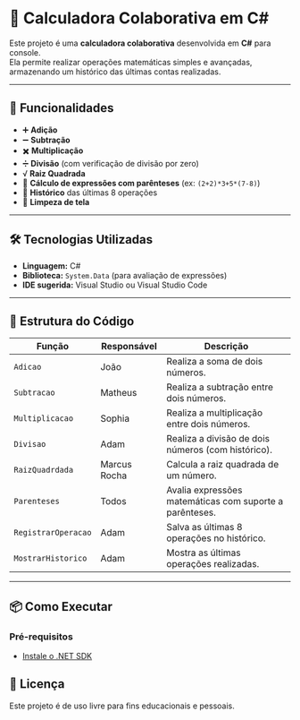 # 🧮 Calculadora Colaborativa em C#

Este projeto é uma **calculadora colaborativa** desenvolvida em **C#** para console.  
Ela permite realizar operações matemáticas simples e avançadas, armazenando um histórico das últimas contas realizadas.

---

## 🚀 Funcionalidades

- ➕ **Adição**  
- ➖ **Subtração**  
- ✖️ **Multiplicação**  
- ➗ **Divisão** (com verificação de divisão por zero)  
- √ **Raiz Quadrada**  
- 🧩 **Cálculo de expressões com parênteses** (ex: `(2+2)*3+5*(7-8)`)  
- 📜 **Histórico** das últimas 8 operações  
- 🧹 **Limpeza de tela**  

---

## 🛠 Tecnologias Utilizadas
- **Linguagem:** C#  
- **Biblioteca:** `System.Data` (para avaliação de expressões)  
- **IDE sugerida:** Visual Studio ou Visual Studio Code

---

## 📂 Estrutura do Código

| Função | Responsável | Descrição |
|---------|-------------|-----------|
| `Adicao` | João | Realiza a soma de dois números. |
| `Subtracao` | Matheus | Realiza a subtração entre dois números. |
| `Multiplicacao` | Sophia | Realiza a multiplicação entre dois números. |
| `Divisao` | Adam | Realiza a divisão de dois números (com histórico). |
| `RaizQuadrdada` | Marcus Rocha | Calcula a raiz quadrada de um número. |
| `Parenteses` | Todos | Avalia expressões matemáticas com suporte a parênteses. |
| `RegistrarOperacao` | Adam | Salva as últimas 8 operações no histórico. |
| `MostrarHistorico` | Adam | Mostra as últimas operações realizadas. |

---

## 📦 Como Executar

### Pré-requisitos
- [Instale o .NET SDK](https://dotnet.microsoft.com/en-us/download)

## 📜 Licença

Este projeto é de uso livre para fins educacionais e pessoais.